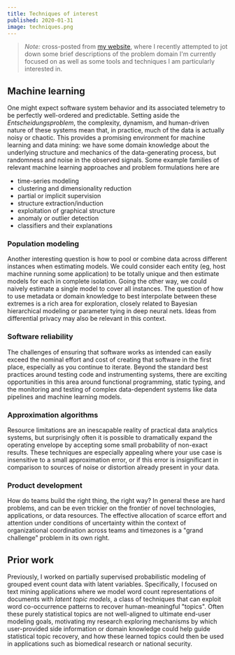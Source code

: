 ```yaml
---
title: Techniques of interest
published: 2020-01-31
image: techniques.png
---
```


> *Note:* cross-posted from [my
   website](http://www.david-andrzejewski.com/interests.html), where I
   recently attempted to jot down some brief descriptions of the
   problem domain I'm currently focused on as well as some tools and
   techniques I am particularly interested in.

## Machine learning

One might expect software system behavior and its associated telemetry
to be perfectly well-ordered and predictable. Setting aside the
_Entscheidungsproblem_, the complexity, dynamism, and human-driven
nature of these systems mean that, in practice, much of the data is
actually noisy or chaotic. This provides a promising environment for
machine learning and data mining: we have some domain knowledge about
the underlying structure and mechanics of the data-generating process,
but randomness and noise in the observed signals. Some example
families of relevant machine learning approaches and problem
formulations here are

* time-series modeling
* clustering and dimensionality reduction
* partial or implicit supervision
* structure extraction/induction
* exploitation of graphical structure
* anomaly or outlier detection
* classifiers and their explanations

### Population modeling

Another interesting question is how to pool or combine
data across different instances when estimating models. We
could consider each entity (eg, host machine running some
application) to be totally unique and then estimate models
for each in complete isolation. Going the other way, we
could naively estimate a single model to cover all
instances. The question of how to use metadata or domain
knowledge to best interpolate between these extremes is a
rich area for exploration, closely related to Bayesian
hierarchical modeling or parameter tying in deep neural
nets. Ideas from differential privacy may also be relevant
in this context.


### Software reliability

The challenges of ensuring that software works as intended
can easily exceed the nominal effort and cost of creating
that software in the first place, especially as you
continue to iterate. Beyond the standard best practices
around testing code and instrumenting systems, there are
exciting opportunities in this area around functional
programming, static typing, and the monitoring and testing
of complex data-dependent systems like data pipelines and
machine learning models.
          
### Approximation algorithms

Resource limitations are an inescapable reality of practical data
analytics systems, but surprisingly often it is possible to
dramatically expand the operating envelope by accepting some small
probability of non-exact results. These techniques are especially
appealing where your use case is insensitive to a small approximation
error, or if this error is insignificant in comparison to sources of
noise or distortion already present in your data.

### Product development

How do teams build the right thing, the right way? In general these
are hard problems, and can be even trickier on the frontier of novel
technologies, applications, or data resources. The effective
allocation of scarce effort and attention under conditions of
uncertainty within the context of organizational coordination across
teams and timezones is a "grand challenge" problem in its own right.

## Prior work

Previously, I worked on partially supervised probabilistic modeling of
grouped event count data with latent variables. Specifically, I
focused on text mining applications where we model word count
representations of documents with _latent topic models_, a class of
techniques that can exploit word co-occurrence patterns to recover
human-meaningful "topics". Often these purely statistical topics are
not well-aligned to ultimate end-user modeling goals, motivating my
research exploring mechanisms by which user-provided side information
or domain knowledge could help guide statistical topic recovery, and
how these learned topics could then be used in applications such as
biomedical research or national security.

